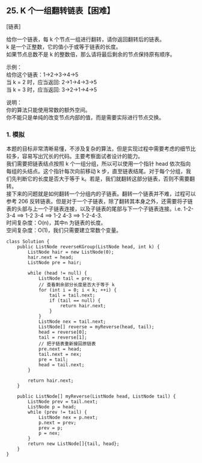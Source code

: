 ## 25. K 个一组翻转链表【困难】     
[链表]

给你一个链表，每 k 个节点一组进行翻转，请你返回翻转后的链表。     
k 是一个正整数，它的值小于或等于链表的长度。     
如果节点总数不是 k 的整数倍，那么请将最后剩余的节点保持原有顺序。      

示例：     
给你这个链表：1->2->3->4->5     
当 k = 2 时，应当返回: 2->1->4->3->5     
当 k = 3 时，应当返回: 3->2->1->4->5     

说明：     
你的算法只能使用常数的额外空间。     
你不能只是单纯的改变节点内部的值，而是需要实际进行节点交换。     

### 1. 模拟       
本题的目标非常清晰易懂，不涉及复杂的算法，但是实现过程中需要考虑的细节比较多，容易写出冗长的代码。主要考察面试者设计的能力。        
我们需要把链表结点按照 k 个一组分组，所以可以使用一个指针 head 依次指向每组的头结点。这个指针每次向前移动 k 步，直至链表结尾。对于每个分组，我们先判断它的长度是否大于等于 k。若是，我们就翻转这部分链表，否则不需要翻转。     
接下来的问题就是如何翻转一个分组内的子链表。翻转一个链表并不难，过程可以参考 206 反转链表。但是对于一个子链表，除了翻转其本身之外，还需要将子链表的头部与上一个子链表连接，以及子链表的尾部与下一个子链表连接。i.e. 1-2-3-4 ==> 1-2 3-4 ==> 1-2 4-3 ==> 1-2-4-3.                  
时间复杂度：O(n)，其中n 为链表的长度。     
空间复杂度：O(1)，我们只需要建立常数个变量。                  

```
class Solution {
    public ListNode reverseKGroup(ListNode head, int k) {
        ListNode hair = new ListNode(0);
        hair.next = head;
        ListNode pre = hair;

        while (head != null) {
            ListNode tail = pre;
            // 查看剩余部分长度是否大于等于 k
            for (int i = 0; i < k; ++i) {
                tail = tail.next;
                if (tail == null) {
                    return hair.next;
                }
            }
            ListNode nex = tail.next;
            ListNode[] reverse = myReverse(head, tail);
            head = reverse[0];
            tail = reverse[1];
            // 把子链表重新接回原链表
            pre.next = head;
            tail.next = nex;
            pre = tail;
            head = tail.next;
        }

        return hair.next;
    }

    public ListNode[] myReverse(ListNode head, ListNode tail) {
        ListNode prev = tail.next;
        ListNode p = head;
        while (prev != tail) {
            ListNode nex = p.next;
            p.next = prev;
            prev = p;
            p = nex;
        }
        return new ListNode[]{tail, head};
    }
}
```


